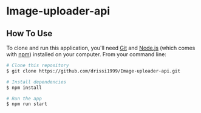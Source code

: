 # Image-uploader-api

## How To Use

To clone and run this application, you'll need [Git](https://git-scm.com) and [Node.js](https://nodejs.org/en/download/) (which comes with [npm](http://npmjs.com)) installed on your computer. From your command line:

```bash
# Clone this repository
$ git clone https://github.com/drissi1999/Image-uploader-api.git

# Install dependencies
$ npm install

# Run the app
$ npm run start
```
